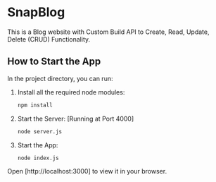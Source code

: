 # SnapBlog 
This is a Blog website with Custom Build API to Create, Read, Update, Delete (CRUD) Functionality.

## How to Start the App

In the project directory, you can run:

1. Install all the required node modules:

   ```bash
   npm install
   ```
   
2. Start the Server:
   [Running at Port 4000]
    
   ```bash
   node server.js
   ```
   
4. Start the App:

   ```bash
   node index.js
   ```
Open [http://localhost:3000] to view it in your browser.
